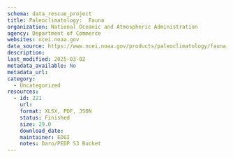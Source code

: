 ```yaml
---
schema: data_rescue_project 
title: Paleoclimatology:  Fauna
organization: National Oceanic and Atmospheric Administration
agency: Department of Commerce
websites: ncei.noaa.gov
data_source: https://www.ncei.noaa.gov/products/paleoclimatology/fauna
description: 
last_modified: 2025-03-02
metadata_available: No
metadata_url: 
category:
  - Uncategorized
resources:
  - id: 221
    url: 
    format: XLSX, PDF, JSON
    status: Finished
    size: 29.0
    download_date: 
    maintainer: EDGI
    notes: Daro/PEDP S3 Bucket
---
```

